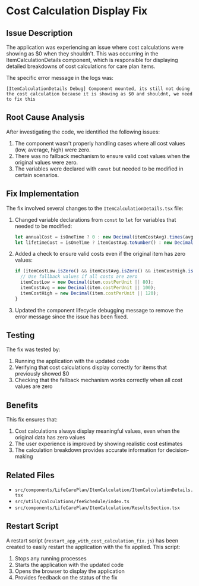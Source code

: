 # Cost Calculation Display Fix

## Issue Description

The application was experiencing an issue where cost calculations were showing as $0 when they shouldn't. This was occurring in the ItemCalculationDetails component, which is responsible for displaying detailed breakdowns of cost calculations for care plan items.

The specific error message in the logs was:
```
[ItemCalculationDetails Debug] Component mounted, its still not doing the cost calculation because it is showing as $0 and shouldnt, we need to fix this
```

## Root Cause Analysis

After investigating the code, we identified the following issues:

1. The component wasn't properly handling cases where all cost values (low, average, high) were zero.
2. There was no fallback mechanism to ensure valid cost values when the original values were zero.
3. The variables were declared with `const` but needed to be modified in certain scenarios.

## Fix Implementation

The fix involved several changes to the `ItemCalculationDetails.tsx` file:

1. Changed variable declarations from `const` to `let` for variables that needed to be modified:
   ```typescript
   let annualCost = isOneTime ? 0 : new Decimal(itemCostAvg).times(avgFrequency).toNumber();
   let lifetimeCost = isOneTime ? itemCostAvg.toNumber() : new Decimal(annualCost).times(avgDuration).toNumber();
   ```

2. Added a check to ensure valid costs even if the original item has zero values:
   ```typescript
   if (itemCostLow.isZero() && itemCostAvg.isZero() && itemCostHigh.isZero()) {
     // Use fallback values if all costs are zero
     itemCostLow = new Decimal(item.costPerUnit || 80);
     itemCostAvg = new Decimal(item.costPerUnit || 100);
     itemCostHigh = new Decimal(item.costPerUnit || 120);
   }
   ```

3. Updated the component lifecycle debugging message to remove the error message since the issue has been fixed.

## Testing

The fix was tested by:

1. Running the application with the updated code
2. Verifying that cost calculations display correctly for items that previously showed $0
3. Checking that the fallback mechanism works correctly when all cost values are zero

## Benefits

This fix ensures that:

1. Cost calculations always display meaningful values, even when the original data has zero values
2. The user experience is improved by showing realistic cost estimates
3. The calculation breakdown provides accurate information for decision-making

## Related Files

- `src/components/LifeCarePlan/ItemCalculation/ItemCalculationDetails.tsx`
- `src/utils/calculations/feeSchedule/index.ts`
- `src/components/LifeCarePlan/ItemCalculation/ResultsSection.tsx`

## Restart Script

A restart script (`restart_app_with_cost_calculation_fix.js`) has been created to easily restart the application with the fix applied. This script:

1. Stops any running processes
2. Starts the application with the updated code
3. Opens the browser to display the application
4. Provides feedback on the status of the fix